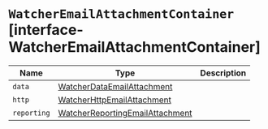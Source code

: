 # `WatcherEmailAttachmentContainer` [interface-WatcherEmailAttachmentContainer]

| Name | Type | Description |
| - | - | - |
| `data` | [WatcherDataEmailAttachment](./WatcherDataEmailAttachment.md) | &nbsp; |
| `http` | [WatcherHttpEmailAttachment](./WatcherHttpEmailAttachment.md) | &nbsp; |
| `reporting` | [WatcherReportingEmailAttachment](./WatcherReportingEmailAttachment.md) | &nbsp; |
